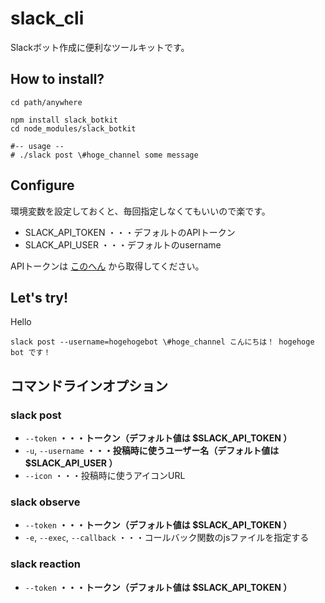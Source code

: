 # slack_cli
Slackボット作成に便利なツールキットです。

## How to install?

```
cd path/anywhere

npm install slack_botkit
cd node_modules/slack_botkit

#-- usage --
# ./slack post \#hoge_channel some message
```

## Configure

環境変数を設定しておくと、毎回指定しなくてもいいので楽です。
* SLACK_API_TOKEN ・・・デフォルトのAPIトークン
* SLACK_API_USER ・・・デフォルトのusername

APIトークンは [このへん](https://api.slack.com/web) から取得してください。


## Let's try!

Hello
```
slack post --username=hogehogebot \#hoge_channel こんにちは！ hogehoge bot です！
```


## コマンドラインオプション

### slack post
* `--token` **・・・トークン（デフォルト値は $SLACK_API_TOKEN ）**
* `-u`, `--username` **・・・投稿時に使うユーザー名（デフォルト値は $SLACK_API_USER ）**
* `--icon` ・・・投稿時に使うアイコンURL

### slack observe
* `--token` **・・・トークン（デフォルト値は $SLACK_API_TOKEN ）**
* `-e`, `--exec`, `--callback` ・・・コールバック関数のjsファイルを指定する

### slack reaction
* `--token` **・・・トークン（デフォルト値は $SLACK_API_TOKEN ）**
